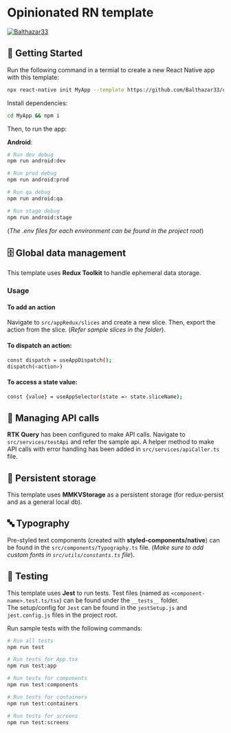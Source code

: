 # Opinionated RN template

[![Balthazar33](https://circleci.com/gh/Balthazar33/opinionated-rn-template.svg?style=svg)](https://app.circleci.com/pipelines/github/Balthazar33/opinionated-rn-template)

## 🏁 Getting Started
Run the following command in a termial to create a new React Native app with this template:

```bash
npx react-native init MyApp --template https://github.com/Balthazar33/opinionated-rn-template.git
```

Install dependencies:
```bash
cd MyApp && npm i
```
Then, to run the app:

**Android**:
```bash
# Run dev debug
npm run android:dev

# Run prod debug
npm run android:prod

# Run qa debug
npm run android:qa

# Run stage debug
npm run android:stage
```
(*The .env files for each environment can be found in the project root*)

## 🗄️ Global data management
This template uses **Redux Toolkit** to handle ephemeral data storage.
### Usage
#### To add an action
Navigate to `src/appRedux/slices` and create a new slice. Then, export the action from the slice. (*Refer sample slices in the folder*).

#### To dispatch an action:
```bash
const dispatch = useAppDispatch();
dispatch(<action>)
```
#### To access a state value:
```bash
const {value} = useAppSelector(state => state.sliceName);
```

## 📶 Managing API calls
**RTK Query** has been configured to make API calls. Navigate to `src/services/testApi` and refer the sample api. A helper method to make API calls with error handling has been added in `src/services/apiCaller.ts` file.  

## 💾 Persistent storage
This template uses **MMKVStorage** as a persistent storage (for redux-persist and as a general local db).

## 🔤 Typography
Pre-styled text components (created with **styled-components/native**) can be found in the `src/components/Typography.ts` file. (*Make sure to add custom fonts in `src/utils/constants.ts` file*).

## 🧪 Testing
This template uses **Jest** to run tests.
Test files (named as `<component-name>.test.ts/tsx`) can be found under the `__tests__` folder.\
The setup/config for `Jest` can be found in the `jestSetup.js` and `jest.config.js` files in the project root.

Run sample tests with the following commands:
```bash
# Run all tests
npm run test

# Run tests for App.tsx
npm run test:app

# Run tests for components
npm run test:components

# Run tests for containers
npm run test:containers

# Run tests for screens
npm run test:screens
```